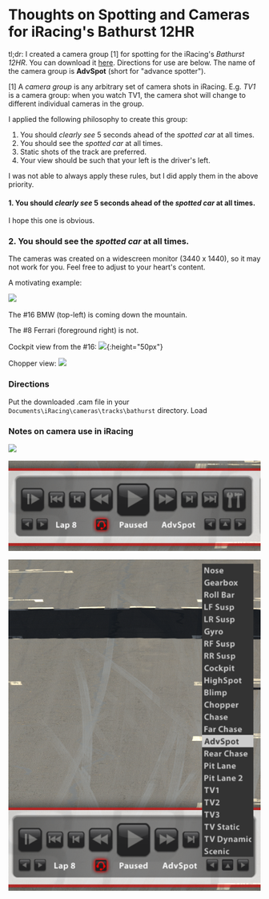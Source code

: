 # Thoughts on Spotting and Cameras for iRacing's Bathurst 12HR

tl;dr: I created a camera group [1] for spotting for the iRacing's *Bathurst 12HR*. You can download it [here](bathurst_advspot_v2.cam). Directions for use are below. The name of the camera group is **AdvSpot** (short for "advance spotter").

[1] A *camera group* is any arbitrary set of camera shots in iRacing. E.g. *TV1* is a camera group: when you watch TV1, the camera shot will change to different individual cameras in the group.

I applied the following philosophy to create this group:

1. You should *clearly see* 5 seconds ahead of the *spotted car* at all times.
2. You should see the *spotted car* at all times.
3. Static shots of the track are preferred.
4. Your view should be such that your left is the driver's left.

I was not able to always apply these rules, but I did apply them in the above priority.

#### 1. You should *clearly see* 5 seconds ahead of the *spotted car* at all times.

I hope this one is obvious.

### 2. You should see the *spotted car* at all times.




The cameras was created on a widescreen monitor (3440 x 1440), so it may not work for you. Feel free to adjust to your heart's content.


A motivating example:

![](img/motivating_example.png)

The #16 BMW (top-left) is coming down the mountain.

The #8 Ferrari (foreground right) is not.

Cockpit view from the #16: ![](img/cockpit_view.png){:height="50px"}

Chopper view: ![](img/chopper_view.png)


### Directions

Put the downloaded .cam file in your `Documents\iRacing\cameras\tracks\bathurst` directory. Load

### Notes on camera use in iRacing


![](img/large_capture_test.png)

![](img/replay_controls.png)

![](img/available_cams.png)
